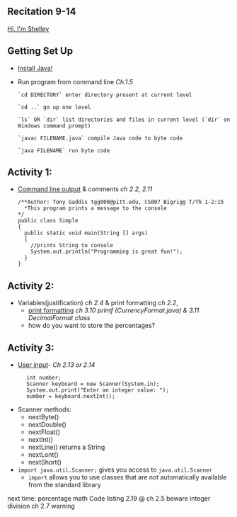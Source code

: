 ## Recitation 9-14
[Hi, I'm Shelley](https://github.com/ShelleyGoldberg/UTA/blob/master/CS007/Info.md)

## Getting Set Up
* [Install Java!](https://github.com/ShelleyGoldberg/UTA/blob/master/CS007/InstallJava.md)
* Run program from command line *Ch.1.5*

      `cd DIRECTORY` enter directory present at current level

      `cd ..` go up one level

      `ls` OR `dir` list directories and files in current level (`dir` on Windows command prompt)
      
      `javac FILENAME.java` compile Java code to byte code
      
      `java FILENAME` run byte code


## Activity 1: 
* [Command line output](https://github.com/ShelleyGoldberg/UTA/blob/master/CS007/9-14/Simple.java) & comments *ch 2.2, 2.11*

  ```
  /**Author: Tony Gaddis tgg000@pitt.edu, CS007 Bigrigg T/Th 1-2:15
    *This program prints a message to the console
  */
  public class Simple
  {
    public static void main(String [] args)
    {
      //prints String to console
      System.out.println("Programming is great fun!");
    }
  }

  ```

## Activity 2:
* Variables(justification) *ch 2.4* & print formatting *ch 2.2*, 
  * [print formatting](https://github.com/ShelleyGoldberg/UTA/blob/master/CS007/9-14/CurrencyFormat.java) *ch 3.10 printf (CurrencyFormat.java) & 3.11 DecimalFormat class* 
  * how do you want to store the percentages? 

## Activity 3:
* [User input](https://github.com/ShelleyGoldberg/UTA/blob/master/CS007/9-14/Payroll.java)- *Ch 2.13 or 2.14*

```
      int number;
      Scanner keyboard = new Scanner(System.in);
      System.out.print("Enter an integer value: ");
      number = keyboard.nextInt();
```
* Scanner methods:
  * nextByte()
  * nextDouble()
  * nextFloat()
  * nextInt()
  * nextLine()    returns a String
  * nextLont()
  * nextShort()
* `import java.util.Scanner;` gives you access to `java.util.Scanner`
  * `import` allows you to use classes that are not automatically available from the standard library
  










next time:
percentage math Code listing 2.19 @ ch 2.5
beware integer division ch 2.7 warning
